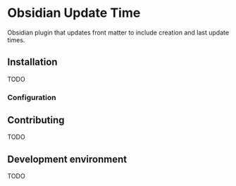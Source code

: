 # Obsidian Update Time

Obsidian plugin that updates front matter to include creation and last update times.

## Installation

TODO

### Configuration

## Contributing

TODO

## Development environment

TODO
